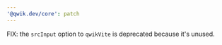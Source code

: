 ```yaml
---
'@qwik.dev/core': patch
---
```


FIX: the `srcInput` option to `qwikVite` is deprecated because it's unused.
